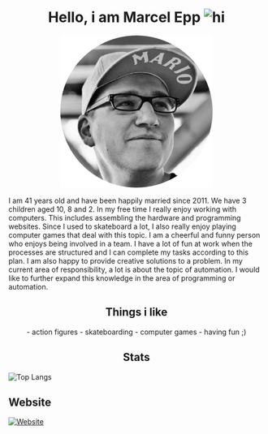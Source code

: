 <h1 align="center">Hello, i am Marcel Epp <img src="https://user-images.githubusercontent.com/1303154/88677602-1635ba80-d120-11ea-84d8-d263ba5fc3c0.gif" width="24px" alt="hi"></h1>

<p align="center">
  <img src="https://github.com/marcel-epp/marcel-epp/blob/75f02181ff2a8044f3b8f07d2e908b9816598178/MarcelEpp.png" alt="image" width="300" height="auto">
</p>

I am 41 years old and have been happily married since 2011. We have 3 children aged 10, 8 and 2. In my free time I really enjoy working with computers. This includes assembling the hardware and programming websites. Since I used to skateboard a lot, I also really enjoy playing computer games that deal with this topic. I am a cheerful and funny person who enjoys being involved in a team. I have a lot of fun at work when the processes are structured and I can complete my tasks according to this plan. I am also happy to provide creative solutions to a problem. In my current area of ​​responsibility, a lot is about the topic of automation. I would like to further expand this knowledge in the area of ​​programming or automation.

<h2 align="center">Things i like</h2>
<p align="center">
  - action figures
  - skateboarding
  - computer games
  - having fun ;)
</p>

<h2 align="center">Stats</h2>

![Top Langs](https://github-readme-stats.vercel.app/api/top-langs/?username=marcel-epp&layout=compact&hide=css,html)

## Website
[![Website](https://img.shields.io/badge/Website-marcelepp.de-informational?style=flat-square&color=black&logo=vercel&logoColor=white)](https://marcelepp.de)
